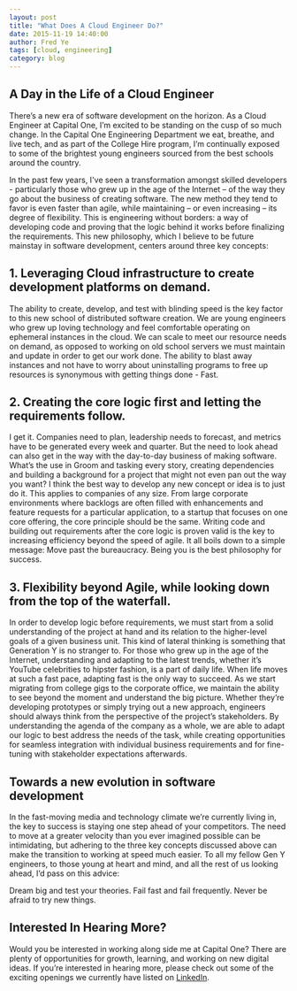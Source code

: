 ```yaml
---
layout: post
title: "What Does A Cloud Engineer Do?"
date: 2015-11-19 14:40:00
author: Fred Ye
tags: [cloud, engineering]
category: blog
---
```


## A Day in the Life of a Cloud Engineer

There’s a new era of software development on the horizon. As a Cloud Engineer at Capital One, I’m excited to be standing on the cusp of so much change. In the Capital One Engineering Department we eat, breathe, and live tech, and as part of the College Hire program, I’m continually exposed to some of the brightest young engineers sourced from the best schools around the country.

<!--more--> 

In the past few years, I've seen a transformation amongst skilled developers - particularly those who grew up in the age of the Internet – of the way they go about the business of creating software.   The new method they tend to favor is even faster than agile, while maintaining – or even increasing – its degree of flexibility. This is engineering without borders: a way of developing code and proving that the logic behind it works before finalizing the requirements. This new philosophy, which I believe to be future mainstay in software development, centers around three key concepts: 

## 1. Leveraging Cloud infrastructure to create development platforms on demand.
The ability to create, develop, and test with blinding speed is the key factor to this new school of distributed software creation. We are young engineers who grew up loving technology and feel comfortable operating on ephemeral instances in the cloud. We can scale to meet our resource needs on demand, as opposed to working on old school servers we must maintain and update in order to get our work done. The ability to blast away instances and not have to worry about uninstalling programs to free up resources is synonymous with getting things done - Fast.

## 2. Creating the core logic first and letting the requirements follow.
I get it. Companies need to plan, leadership needs to forecast, and metrics have to be generated every week and quarter. But the need to look ahead can also get in the way with the day-to-day business of making software.  What’s the use in Groom and tasking every story, creating dependencies and building a background for a project that might not even pan out the way you want? I think the best way to develop any new concept or idea is to just do it. This applies to companies of any size. From large corporate environments where backlogs are often filled with enhancements and feature requests for a particular application, to a startup that focuses on one core offering, the core principle should be the same.  Writing code and building out requirements after the core logic is proven valid is the key to increasing efficiency beyond the speed of agile. It all boils down to a simple message: Move past the bureaucracy. Being you is the best philosophy for success.

## 3. Flexibility beyond Agile, while looking down from the top of the waterfall.
In order to develop logic before requirements, we must start from a solid understanding of the project at hand and its relation to the higher-level goals of a given business unit. This kind of lateral thinking is something that Generation Y is no stranger to. For those who grew up in the age of the Internet, understanding and adapting to the latest trends, whether it’s YouTube celebrities to hipster fashion, is a part of daily life. When life moves at such a fast pace, adapting fast is the only way to succeed. As we start migrating from college gigs to the corporate office, we maintain the ability to see beyond the moment and understand the big picture. Whether they’re developing prototypes or simply trying out a new approach, engineers should always think from the perspective of the project’s stakeholders. By understanding the agenda of the company as a whole, we are able to adapt our logic to best address the needs of the task, while creating opportunities for seamless integration with individual business requirements and for fine-tuning with stakeholder expectations afterwards.

## Towards a new evolution in software development 
In the fast-moving media and technology climate we’re currently living in, the key to success is staying one step ahead of your competitors. The need to move at a greater velocity than you ever imagined possible can be intimidating, but adhering to the three key concepts discussed above can make the transition to working at speed much easier. To all my fellow Gen Y engineers, to those young at heart and mind, and all the rest of us looking ahead, I’d pass on this advice:

Dream big and test your theories. Fail fast and fail frequently. Never be afraid to try new things.

## Interested In Hearing More?
Would you be interested in working along side me at Capital One?  There are plenty of opportunities for growth, learning, and working on new digital ideas.  If you’re interested in hearing more, please check out some of the exciting openings we currently have listed on [LinkedIn](https://www.linkedin.com/company/capital-one/careers).